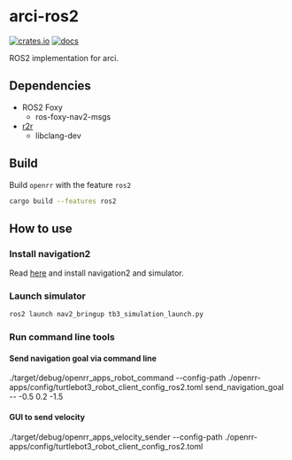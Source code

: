 # arci-ros2

[![crates.io](https://img.shields.io/crates/v/arci-ros2.svg)](https://crates.io/crates/arci-ros2) [![docs](https://docs.rs/arci-ros2/badge.svg)](https://docs.rs/arci-ros2)

ROS2 implementation for arci.

## Dependencies

* ROS2 Foxy
  * ros-foxy-nav2-msgs
* [r2r](https://github.com/sequenceplanner/r2r)
  * libclang-dev

## Build

Build `openrr` with the feature `ros2`

```bash
cargo build --features ros2
```

## How to use

### Install navigation2

Read [here](https://navigation.ros.org/getting_started/index.html) and install navigation2 and simulator.

### Launch simulator

```bash
ros2 launch nav2_bringup tb3_simulation_launch.py
```

### Run command line tools

#### Send navigation goal via command line

./target/debug/openrr_apps_robot_command --config-path ./openrr-apps/config/turtlebot3_robot_client_config_ros2.toml send_navigation_goal -- -0.5 0.2 -1.5

#### GUI to send velocity

./target/debug/openrr_apps_velocity_sender --config-path ./openrr-apps/config/turtlebot3_robot_client_config_ros2.toml
